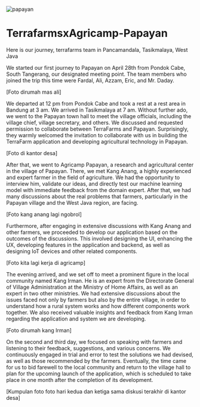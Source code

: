 
 ![papayan](https://github.com/Terrafarms/TerrafarmsxAgricamp-Papayan/assets/54931717/71bf9936-bed0-4fbf-ae47-a4eca39704ee)

# TerrafarmsxAgricamp-Papayan
Here is our journey, terrafarms team in Pancamandala, Tasikmalaya, West Java

We started our first journey to Papayan on April 28th from Pondok Cabe, South Tangerang, our designated meeting point. The team members who joined the trip this time were Fardal, Ali, Azzam, Eric, and Mr. Daday.

[Foto dirumah mas ali]

We departed at 12 pm from Pondok Cabe and took a rest at a rest area in Bandung at 3 am. We arrived in Tasikmalaya at 7 am. Without further ado, we went to the Papayan town hall to meet the village officials, including the village chief, village secretary, and others. We discussed and requested permission to collaborate between TerraFarms and Papayan. Surprisingly, they warmly welcomed the invitation to collaborate with us in building the TerraFarm application and developing agricultural technology in Papayan.

[Foto di kantor desa]

After that, we went to Agricamp Papayan, a research and agricultural center in the village of Papayan. There, we met Kang Anang, a highly experienced and expert farmer in the field of agriculture. We had the opportunity to interview him, validate our ideas, and directly test our machine learning model with immediate feedback from the domain expert. After that, we had many discussions about the real problems that farmers, particularly in the Papayan village and the West Java region, are facing.

[Foto kang anang lagi ngobrol]

Furthermore, after engaging in extensive discussions with Kang Anang and other farmers, we proceeded to develop our application based on the outcomes of the discussions. This involved designing the UI, enhancing the UX, developing features in the application and backend, as well as designing IoT devices and other related components.

[Foto kita lagi kerja di agricamp]

The evening arrived, and we set off to meet a prominent figure in the local community named Kang Irman. He is an expert from the Directorate General of Village Administration at the Ministry of Home Affairs, as well as an expert in two other ministries. We had extensive discussions about the issues faced not only by farmers but also by the entire village, in order to understand how a rural system works and how different components work together. We also received valuable insights and feedback from Kang Irman regarding the application and system we are developing.

[Foto dirumah kang Irman]

On the second and third day, we focused on speaking with farmers and listening to their feedback, suggestions, and various concerns. We continuously engaged in trial and error to test the solutions we had devised, as well as those recommended by the farmers. Eventually, the time came for us to bid farewell to the local community and return to the village hall to plan for the upcoming launch of the application, which is scheduled to take place in one month after the completion of its development.

[Kumpulan foto foto hari kedua dan ketiga sama diskusi terakhir di kantor desa]
